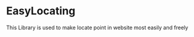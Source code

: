 EasyLocating
============

This Library is used to make locate point in website most easily and freely